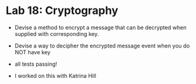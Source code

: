 # Lab 18: Cryptography

- Devise a method to encrypt a message that can be decrypted when supplied with corresponding key.

- Devise a way to decipher the encrypted message event when you do NOT have key

- all tests passing!
- I worked on this with Katrina Hill
